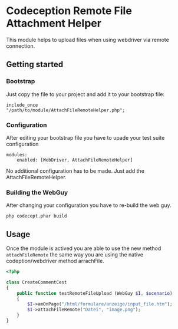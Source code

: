 # Codeception Remote File Attachment Helper

This module helps to upload files when using webdriver via remote connection. 

## Getting started

### Bootstrap
Just copy the file to your project and add it to your bootstrap file:

<code>include_once "/path/to/module/AttachFileRemoteHelper.php";</code>

### Configuration
After editing your bootstrap file you have to upade your test suite configuration

```
modules:
    enabled: [WebDriver, AttachFileRemoteHelper]
```

No additional configuration has to be made. Just add the AttachFileRemoteHelper.

### Building the WebGuy

After changing your configuration you have to re-build the web guy. 

``` 
php codecept.phar build
```

## Usage

Once the module is actived you are able to use the new method <code>attachFileRemote</code> the same way you are using the native codeption/webdriver method arrachFile.

```php
<?php

class CreateCommentCest
{
    public function testRemoteFileUpload (WebGuy $I, $scenario)
    {
        $I->amOnPage("/html/formulare/anzeige/input_file.htm");
        $I->attachFileRemote("Datei", "image.png");
    }
}
```
